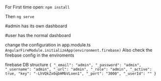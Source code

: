 For First time open:
`npm install`

Then 
`ng serve`


#admin has its own dashboard

#user has the normal dashboard

change the configuration in app.module.ts
`AngularFireModule.initializeApp(environment.firebase)`
Also check the firebase config in the enviroments

firebase DB structure
`
{
  "_email": "admin",
  "_password": "admin",
  "_username": "admin",
  "_url": "admin",
  "_role": "admin",
  "_active": true,
  "key": "-LhVQkZx0qbHMbVLoen1",
  "_port": "3000",
  "_userId": ""
}
`
